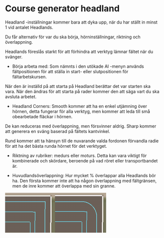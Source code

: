 # Course generator headland

  
  
Headland -inställningar kommer bara att dyka upp, när du har ställt in minst 1 vid antalet Headlands.  
  
Du får alternativ för var du ska börja, hörninställningar, riktning och överlappning.  
  
Headlands föreslås starkt för att förhindra att verktyg lämnar fältet när du svänger.  
  


  
  
    
- Börja arbeta med: Som nämnts i den utökade AI -menyn används fältpositionen för att ställa in start- eller slutpositionen för fältarbetskursen.  
  
När den är inställd på att starta på Headland berättar det var starten ska vara. När den ändras för att starta på rader kommer den att säga vart du ska avsluta arbetet.  
  
    
- Headland Corners: Smooth kommer att ha en enkel utjämning över hörnen, detta fungerar för alla verktyg, men kommer att leda till små obearbetade fläckar i hörnen.  
  
De kan reduceras med överlappning, men försvinner aldrig. Sharp kommer att generera en sväng baserad på fältets kantvinkel.  
  
Rund kommer att ta hänsyn till de nuvarande valda fordonen förvandla radie för att ha det bästa runda hörnet för det verktyget.  
  
    
- Riktning av rubriker: medurs eller moturs. Detta kan vara viktigt för kombinerade och skördare, beroende på vad röret eller transportbandet är.  
  
    
- Huvudlandsöverlappning: Hur mycket % överlappar alla Headlands bör ha. Den första kommer inte att ha någon överlappning med fältgränsen, men de inre kommer att överlappa med sin granne.  
  


![Image](../assets/images/sharproundcorner_0_0_330_130.png)

